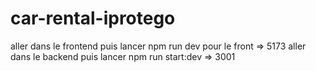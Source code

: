 
# car-rental-iprotego

aller dans le frontend puis lancer npm run dev pour le front => 5173
aller dans le backend puis lancer npm run start:dev => 3001
